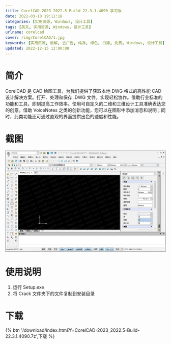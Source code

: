 ```yaml
---
title: CorelCAD 2023 2022.5 Build 22.3.1.4090 学习版
date: 2022-03-10 19:11:18
categories: [实用资源, Windows, 设计工具]
tags: [英文, 实用资源, Windows, 设计工具]
urlname: corelcad
cover: /img/CorelCAD/1.jpg
keywords: [实用资源, 破解, 去广告, 纯净, 绿色, 白嫖, 免费, Windows, 设计工具]
updated: 2022-12-15 12:00:00
---
```


# 简介

CorelCAD 是 CAD 绘图工具，为我们提供了获取本地 DWG 格式的高性能 CAD 设计解决方案。打开、处理和保存 .DWG 文件，实现轻松协作。借助行业标准的功能和工具，即刻提高工作效率。使用可自定义的二维和三维设计工具准确表达您的创意。借助 VoiceNotes 之类的创新功能，您可以在图形中添加消息和说明；同时，此类功能还可通过直观的界面提供出色的速度和性能。

# 截图

![](/img/CorelCAD/2.jpg)

# 使用说明

1. 运行 Setup.exe
2. 将 Crack 文件夹下的文件复制到安装目录

# 下载

{% btn '/download/index.html?f=CorelCAD-2023_2022.5-Build-22.3.1.4090.7z',下载 %}
